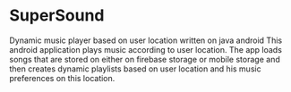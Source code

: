# SuperSound
Dynamic music player based  on user location written on java android
This android application plays music according to user location. 
The app loads songs that are stored on either on firebase storage 
or mobile storage and then creates dynamic playlists based on user location
and his music preferences on this location. 
